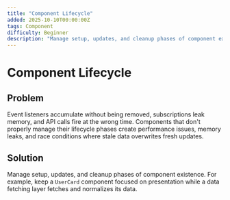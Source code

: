```yaml
---
title: "Component Lifecycle"
added: 2025-10-10T00:00:00Z
tags: Component
difficulty: Beginner
description: "Manage setup, updates, and cleanup phases of component existence."
---
```

# Component Lifecycle

## Problem

Event listeners accumulate without being removed, subscriptions leak memory, and API calls fire at the wrong time. Components that don't properly manage their lifecycle phases create performance issues, memory leaks, and race conditions where stale data overwrites fresh updates.

## Solution

Manage setup, updates, and cleanup phases of component existence. For example, keep a `UserCard` component focused on presentation while a data fetching layer fetches and normalizes its data.
